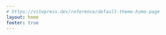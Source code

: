 ```yaml
---
# https://vitepress.dev/reference/default-theme-home-page
layout: home
footer: true 
---
```


<script setup lang="ts">
  import About from './.vitepress/compnents/About/index.vue'
</script>

<About class="mt-4"/>
